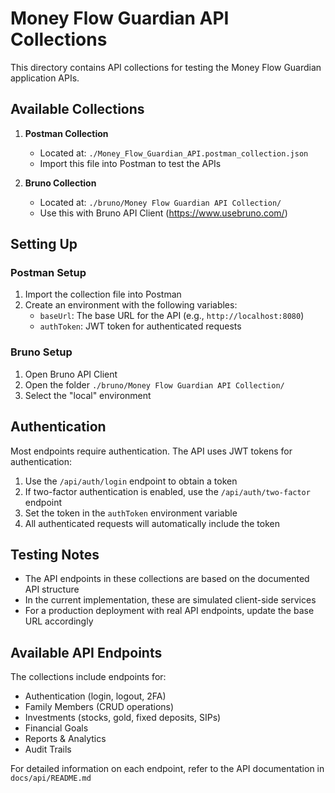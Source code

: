 
# Money Flow Guardian API Collections

This directory contains API collections for testing the Money Flow Guardian application APIs.

## Available Collections

1. **Postman Collection**
   - Located at: `./Money_Flow_Guardian_API.postman_collection.json`
   - Import this file into Postman to test the APIs

2. **Bruno Collection**
   - Located at: `./bruno/Money Flow Guardian API Collection/`
   - Use this with Bruno API Client (https://www.usebruno.com/)

## Setting Up

### Postman Setup

1. Import the collection file into Postman
2. Create an environment with the following variables:
   - `baseUrl`: The base URL for the API (e.g., `http://localhost:8080`)
   - `authToken`: JWT token for authenticated requests

### Bruno Setup

1. Open Bruno API Client
2. Open the folder `./bruno/Money Flow Guardian API Collection/`
3. Select the "local" environment

## Authentication

Most endpoints require authentication. The API uses JWT tokens for authentication:

1. Use the `/api/auth/login` endpoint to obtain a token
2. If two-factor authentication is enabled, use the `/api/auth/two-factor` endpoint
3. Set the token in the `authToken` environment variable
4. All authenticated requests will automatically include the token

## Testing Notes

- The API endpoints in these collections are based on the documented API structure
- In the current implementation, these are simulated client-side services
- For a production deployment with real API endpoints, update the base URL accordingly

## Available API Endpoints

The collections include endpoints for:

- Authentication (login, logout, 2FA)
- Family Members (CRUD operations)
- Investments (stocks, gold, fixed deposits, SIPs)
- Financial Goals
- Reports & Analytics
- Audit Trails

For detailed information on each endpoint, refer to the API documentation in `docs/api/README.md`
